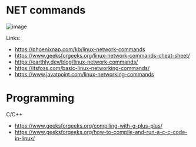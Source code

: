 
# NET commands

![image](https://github.com/user-attachments/assets/ba119f0e-7e83-48e9-b8bf-c0f2e55dd007)


Links:
- https://phoenixnap.com/kb/linux-network-commands
- https://www.geeksforgeeks.org/linux-network-commands-cheat-sheet/
- https://earthly.dev/blog/linux-network-commands/
- https://itsfoss.com/basic-linux-networking-commands/
- https://www.javatpoint.com/linux-networking-commands


# Programming

C/C++
- https://www.geeksforgeeks.org/compiling-with-g-plus-plus/
- https://www.geeksforgeeks.org/how-to-compile-and-run-a-c-c-code-in-linux/
  
